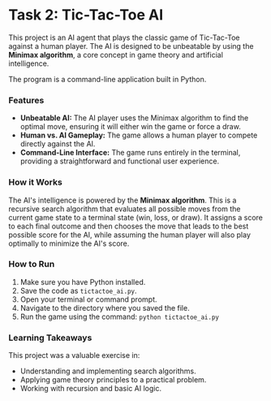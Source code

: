 # Task 2: Tic-Tac-Toe AI

This project is an AI agent that plays the classic game of Tic-Tac-Toe against a human player. The AI is designed to be unbeatable by using the **Minimax algorithm**, a core concept in game theory and artificial intelligence.

The program is a command-line application built in Python.

### Features
* **Unbeatable AI:** The AI player uses the Minimax algorithm to find the optimal move, ensuring it will either win the game or force a draw.
* **Human vs. AI Gameplay:** The game allows a human player to compete directly against the AI.
* **Command-Line Interface:** The game runs entirely in the terminal, providing a straightforward and functional user experience.

### How it Works
The AI's intelligence is powered by the **Minimax algorithm**. This is a recursive search algorithm that evaluates all possible moves from the current game state to a terminal state (win, loss, or draw). It assigns a score to each final outcome and then chooses the move that leads to the best possible score for the AI, while assuming the human player will also play optimally to minimize the AI's score.

### How to Run
1.  Make sure you have Python installed.
2.  Save the code as `tictactoe_ai.py`.
3.  Open your terminal or command prompt.
4.  Navigate to the directory where you saved the file.
5.  Run the game using the command: `python tictactoe_ai.py`

### Learning Takeaways
This project was a valuable exercise in:
* Understanding and implementing search algorithms.
* Applying game theory principles to a practical problem.
* Working with recursion and basic AI logic.
